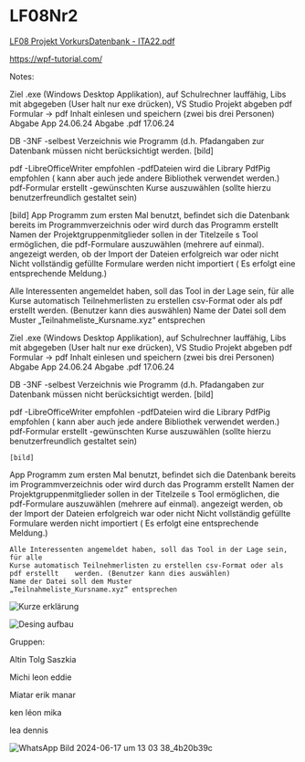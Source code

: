 # LF08Nr2
[LF08 Projekt VorkursDatenbank - ITA22.pdf](https://github.com/wikiPiki-ai/LF08Nr2/files/15293072/LF08.Projekt.VorkursDatenbank.-.ITA22.pdf)

https://wpf-tutorial.com/

Notes:


Ziel .exe (Windows Desktop Applikation), auf Schulrechner lauffähig, Libs mit abgegeben (User halt nur exe drücken), VS Studio Projekt abgeben pdf Formular -> pdf Inhalt einlesen und speichern (zwei bis drei Personen) Abgabe App 24.06.24 Abgabe .pdf 17.06.24

DB -3NF -selbest Verzeichnis wie Programm (d.h. Pfadangaben zur Datenbank müssen nicht berücksichtigt werden. [bild]

pdf -LibreOfficeWriter empfohlen -pdfDateien wird die Library PdfPig empfohlen ( kann aber auch jede andere Bibliothek verwendet werden.) pdf-Formular erstellt -gewünschten Kurse auszuwählen (sollte hierzu benutzerfreundlich gestaltet sein)

[bild]
App Programm zum ersten Mal benutzt, befindet sich die Datenbank bereits im Programmverzeichnis oder wird durch das Programm erstellt Namen der Projektgruppenmitglieder sollen in der Titelzeile s Tool ermöglichen, die pdf-Formulare auszuwählen (mehrere auf einmal). angezeigt werden, ob der Import der Dateien erfolgreich war oder nicht Nicht vollständig gefüllte Formulare werden nicht importiert ( Es erfolgt eine entsprechende Meldung.)

Alle Interessenten angemeldet haben, soll das Tool in der Lage sein, für alle
Kurse automatisch Teilnehmerlisten zu erstellen csv-Format oder als pdf erstellt 	werden. (Benutzer kann dies auswählen)
Name der Datei soll dem Muster
„Teilnahmeliste_Kursname.xyz“ entsprechen

Ziel .exe (Windows Desktop Applikation), auf Schulrechner lauffähig, 
Libs mit abgegeben (User halt nur exe drücken), VS Studio Projekt abgeben
pdf Formular -> pdf Inhalt einlesen und speichern (zwei bis drei Personen)
Abgabe App 24.06.24
Abgabe .pdf 17.06.24

DB
	-3NF
	-selbest Verzeichnis wie Programm (d.h. Pfadangaben zur
		Datenbank müssen nicht berücksichtigt werden.
	[bild]
	
pdf
	-LibreOfficeWriter empfohlen
	-pdfDateien wird die Library PdfPig empfohlen
	( kann aber auch jede andere Bibliothek
	verwendet werden.)
	pdf-Formular erstellt
	-gewünschten Kurse auszuwählen (sollte hierzu
	benutzerfreundlich gestaltet sein)

	[bild]
	
App
	Programm zum ersten Mal benutzt,
	befindet sich die Datenbank bereits im Programmverzeichnis oder wird durch das 	Programm erstellt
	Namen der Projektgruppenmitglieder sollen in der Titelzeile 
	s Tool ermöglichen, die pdf-Formulare auszuwählen
(mehrere auf einmal).
	angezeigt werden, ob der Import der Dateien erfolgreich war oder nicht
	Nicht vollständig gefüllte Formulare werden nicht importiert
	( Es erfolgt eine entsprechende Meldung.)
	
	Alle Interessenten angemeldet haben, soll das Tool in der Lage sein, für alle
	Kurse automatisch Teilnehmerlisten zu erstellen csv-Format oder als pdf erstellt 	werden. (Benutzer kann dies auswählen)
	Name der Datei soll dem Muster
	„Teilnahmeliste_Kursname.xyz“ entsprechen


![Kurze erklärung](https://github.com/wikiPiki-ai/LF08Nr2/assets/151629605/ffcf3d8b-316e-4afe-b3ba-ce23724f5492)


![Desing aufbau](https://github.com/wikiPiki-ai/LF08Nr2/assets/151629605/3f51e65b-0647-4d3b-8ca0-fff026cb8c5b)

 

Gruppen:

Altin Tolg Saszkia

Michi leon eddie

Miatar erik manar

ken léon mika

lea dennis

![WhatsApp Bild 2024-06-17 um 13 03 38_4b20b39c](https://github.com/wikiPiki-ai/LF08Nr2/assets/151629605/45529eb1-9a13-45ab-9f19-40f4cb86adf8)


